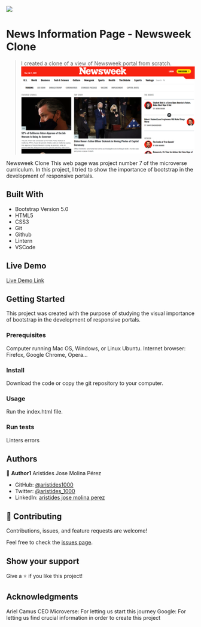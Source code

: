 ![](https://img.shields.io/badge/Microverse-blueviolet)

# News Information Page - Newsweek Clone

> I created a clone of a view of Newsweek portal from scratch.
![screenshot](./app_screenshot.png)

Newsweek Clone
This web page was project number 7 of the microverse curriculum.
In this project, I tried to show the importance of bootstrap in the development of responsive portals.

## Built With

- Bootstrap Version 5.0
- HTML5
- CSS3
- Git
- Github
- Lintern
- VSCode

## Live Demo

[Live Demo Link](https://aristides1000.github.io/using-bootstrap/)

## Getting Started

This project was created with the purpose of studying the visual importance of bootstrap in the development of responsive portals.

### Prerequisites

Computer running Mac OS, Windows, or Linux Ubuntu. Internet browser: Firefox, Google Chrome, Opera...

### Install

Download the code or copy the git repository to your computer.

### Usage
Run the index.html file.

### Run tests
Linters errors

## Authors

👤 **Author1**
Aristides Jose Molina Pérez

- GitHub: [@aristides1000](https://github.com/aristides1000)
- Twitter: [@aristides_1000](https://twitter.com/@aristides_1000)
- LinkedIn: [aristides jose molina perez](https://www.linkedin.com/in/aristides-jose-molina-perez-09b0579a)

## 🤝 Contributing

Contributions, issues, and feature requests are welcome!

Feel free to check the [issues page](https://github.com/aristides1000/using-bootstrap/issues).

## Show your support

Give a ⭐️ if you like this project!

## Acknowledgments

Ariel Camus CEO Microverse: For letting us start this journey
Google: For letting us find crucial information in order to create this project
